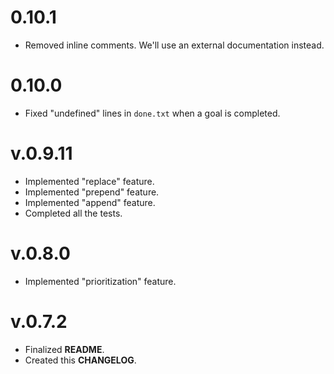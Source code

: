 # 0.10.1

* Removed inline comments. We'll use an external documentation instead.

# 0.10.0

* Fixed "undefined" lines in `done.txt` when a goal is completed.

# v.0.9.11

* Implemented "replace" feature.
* Implemented "prepend" feature.
* Implemented "append" feature.
* Completed all the tests.

# v.0.8.0

* Implemented "prioritization" feature.

# v.0.7.2

* Finalized **README**.
* Created this **CHANGELOG**.
